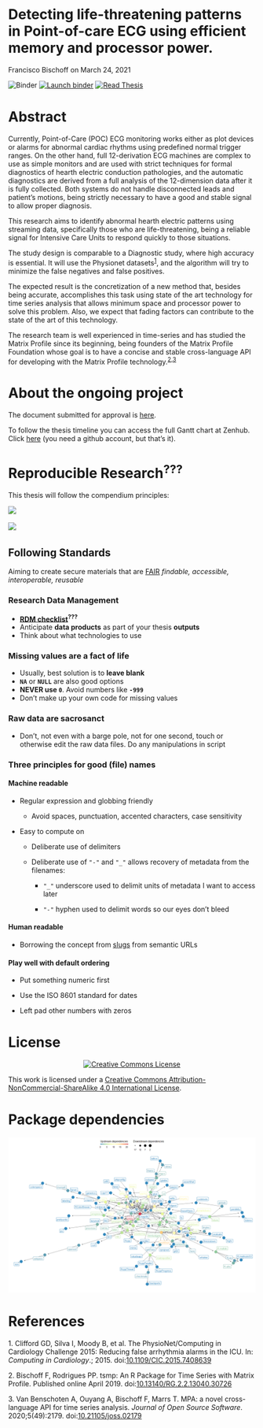 Detecting life-threatening patterns in Point-of-care ECG using efficient
memory and processor power.
================
Francisco Bischoff
on March 24, 2021

<!-- README.md is generated from README.Rmd. Please edit that file -->

<!-- badges: start -->

![Binder](https://github.com/franzbischoff/false.alarm/workflows/Binder/badge.svg)
[![Launch
binder](https://mybinder.org/badge_logo.svg)](https://mybinder.org/v2/gh/franzbischoff/false.alarm/master?urlpath=rstudio)
[![Read
Thesis](https://img.shields.io/badge/read-thesis__down-brightgreen)](https://franzbischoff.github.io/false.alarm/)

<!-- badges: end -->

# Abstract

Currently, Point-of-Care (POC) ECG monitoring works either as plot
devices or alarms for abnormal cardiac rhythms using predefined normal
trigger ranges. On the other hand, full 12-derivation ECG machines are
complex to use as simple monitors and are used with strict techniques
for formal diagnostics of hearth electric conduction pathologies, and
the automatic diagnostics are derived from a full analysis of the
12-dimension data after it is fully collected. Both systems do not
handle disconnected leads and patient’s motions, being strictly
necessary to have a good and stable signal to allow proper diagnosis.

This research aims to identify abnormal hearth electric patterns using
streaming data, specifically those who are life-threatening, being a
reliable signal for Intensive Care Units to respond quickly to those
situations.

The study design is comparable to a Diagnostic study, where high
accuracy is essential. It will use the Physionet
datasets<sup>[1](#ref-Clifford2015)</sup>, and the algorithm will try to
minimize the false negatives and false positives.

The expected result is the concretization of a new method that, besides
being accurate, accomplishes this task using state of the art technology
for time series analysis that allows minimum space and processor power
to solve this problem. Also, we expect that fading factors can
contribute to the state of the art of this technology.

The research team is well experienced in time-series and has studied the
Matrix Profile since its beginning, being founders of the Matrix Profile
Foundation whose goal is to have a concise and stable cross-language API
for developing with the Matrix Profile
technology.<sup>[2](#ref-Bischoff2019a),[3](#ref-VanBenschoten2020)</sup>

# About the ongoing project

The document submitted for approval is
[here](https://github.com/franzbischoff/false.alarm/blob/master/protocol/Protocol.pdf).

To follow the thesis timeline you can access the full Gantt chart at
Zenhub. Click
[here](https://app.zenhub.com/workspaces/phd-thesis-5eb2ce34f5f30b3aed0a35af/roadmap)
(you need a github account, but that’s it).

# Reproducible Research<sup><span class="citeproc-not-found" data-reference-id="krystalli_2019">**???**</span></sup>

This thesis will follow the compendium principles:

![](https://annakrystalli.me/rrresearch/assets/reproducible-data-analysis-04.png)

![](https://annakrystalli.me/rrresearch/assets/reproducible-data-analysis-06.png)

## Following Standards

Aiming to create secure materials that are
[FAIR](https://www.nature.com/articles/sdata201618) *findable,
accessible, interoperable, reusable*

### Research Data Management

  - [**RDM
    checklist**](http://www.dcc.ac.uk/sites/default/files/documents/resource/DMP/DMP_Checklist_2013.pdf)<sup><span class="citeproc-not-found" data-reference-id="dcc_2013">**???**</span></sup>
  - Anticipate **data products** as part of your thesis **outputs**
  - Think about what technologies to use

### Missing values are a fact of life

  - Usually, best solution is to **leave blank**
  - **`NA`** or **`NULL`** are also good options
  - **NEVER use `0`**. Avoid numbers like **`-999`**
  - Don’t make up your own code for missing values

### Raw data are sacrosanct

  - Don’t, not even with a barge pole, not for one second, touch or
    otherwise edit the raw data files. Do any manipulations in script

### Three principles for good (file) names

#### Machine readable

  - Regular expression and globbing friendly
    
      - Avoid spaces, punctuation, accented characters, case sensitivity

  - Easy to compute on
    
      - Deliberate use of delimiters
    
      - Deliberate use of `"-"` and `"_"` allows recovery of metadata
        from the filenames:
        
          - `"_"` underscore used to delimit units of metadata I want to
            access later
        
          - `"-"` hyphen used to delimit words so our eyes don’t bleed

#### Human readable

  - Borrowing the concept from
    [slugs](https://en.wikipedia.org/wiki/Clean_URL#Slug) from semantic
    URLs

#### Play well with default ordering

  - Put something numeric first

  - Use the ISO 8601 standard for dates

  - Left pad other numbers with zeros

# License

<center>

[![Creative Commons
License](https://i.creativecommons.org/l/by-nc-sa/4.0/88x31.png)](https://creativecommons.org/licenses/by-nc-sa/4.0/)

</center>

This work is licensed under a [Creative Commons
Attribution-NonCommercial-ShareAlike 4.0 International
License](https://creativecommons.org/licenses/by-nc-sa/4.0/).

# Package dependencies

<center>

![](man/figures/dependency_plot-1.png)<!-- -->

</center>

# References

<div id="refs" class="references">

<div id="ref-Clifford2015">

1\. Clifford GD, Silva I, Moody B, et al. The PhysioNet/Computing in
Cardiology Challenge 2015: Reducing false arrhythmia alarms in the ICU.
In: *Computing in Cardiology*.; 2015.
doi:[10.1109/CIC.2015.7408639](https://doi.org/10.1109/CIC.2015.7408639)

</div>

<div id="ref-Bischoff2019a">

2\. Bischoff F, Rodrigues PP. tsmp: An R Package for Time Series with
Matrix Profile. Published online April 2019.
doi:[10.13140/RG.2.2.13040.30726](https://doi.org/10.13140/RG.2.2.13040.30726)

</div>

<div id="ref-VanBenschoten2020">

3\. Van Benschoten A, Ouyang A, Bischoff F, Marrs T. MPA: a novel
cross-language API for time series analysis. *Journal of Open Source
Software*. 2020;5(49):2179.
doi:[10.21105/joss.02179](https://doi.org/10.21105/joss.02179)

</div>

</div>
